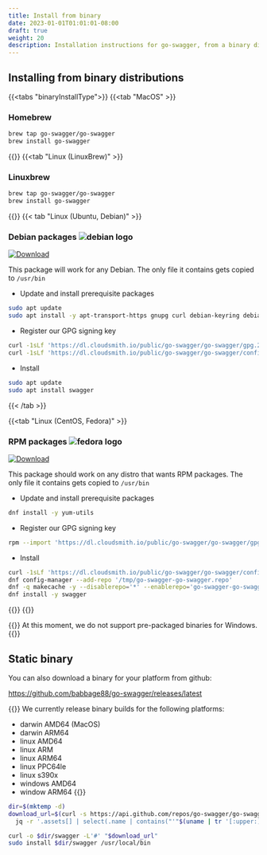 ```yaml
---
title: Install from binary
date: 2023-01-01T01:01:01-08:00
draft: true
weight: 20
description: Installation instructions for go-swagger, from a binary distribution
---
```


## Installing from binary distributions
{{<tabs "binaryInstallType">}}
{{<tab "MacOS" >}}
### Homebrew

```sh
brew tap go-swagger/go-swagger
brew install go-swagger
```
{{</tab>}}
{{<tab "Linux (LinuxBrew)" >}}
### Linuxbrew

```sh
brew tap go-swagger/go-swagger
brew install go-swagger
```
{{</tab>}}
{{< tab "Linux (Ubuntu, Debian)" >}}
### Debian packages ![debian logo](../icons/debian.png)
[![Download](https://api-prd.cloudsmith.io/v1/badges/version/go-swagger/go-swagger/deb/swagger/latest/a=amd64;d=debian%252Fany-version;t=binary/?render=true&show_latest=true)](https://cloudsmith.io/~go-swagger/repos/go-swagger/packages/detail/deb/swagger/latest/a=amd64;d=debian%252Fany-version;t=binary/)

This package will work for any Debian. The only file it contains gets copied to `/usr/bin`

* Update and install prerequisite packages
```sh
sudo apt update
sudo apt install -y apt-transport-https gnupg curl debian-keyring debian-archive-keyring
```

* Register our GPG signing key
```sh
curl -1sLf 'https://dl.cloudsmith.io/public/go-swagger/go-swagger/gpg.2F8CB673971B5C9E.key' | sudo gpg --dearmor -o /usr/share/keyrings/go-swagger-go-swagger-archive-keyring.gpg
curl -1sLf 'https://dl.cloudsmith.io/public/go-swagger/go-swagger/config.deb.txt?distro=debian&codename=any-version' | sudo tee /etc/apt/sources.list.d/go-swagger-go-swagger.list
```

* Install
```sh
sudo apt update 
sudo apt install swagger
```
{{< /tab >}}

{{<tab "Linux (CentOS, Fedora)" >}}
### RPM packages ![fedora logo](../icons/fedora.png)
[![Download](https://api-prd.cloudsmith.io/v1/badges/version/go-swagger/go-swagger/rpm/swagger/latest/a=x86_64;d=fedora%252Fany-version;t=binary/?render=true&show_latest=true)](https://cloudsmith.io/~go-swagger/repos/go-swagger/packages/detail/rpm/swagger/latest/a=x86_64;d=fedora%252Fany-version;t=binary/)

This package should work on any distro that wants RPM packages. The only file it contains gets copied to `/usr/bin`

* Update and install prerequisite packages
```sh
dnf install -y yum-utils
```

* Register our GPG signing key
```sh
rpm --import 'https://dl.cloudsmith.io/public/go-swagger/go-swagger/gpg.2F8CB673971B5C9E.key'
```

* Install
```sh
curl -1sLf 'https://dl.cloudsmith.io/public/go-swagger/go-swagger/config.rpm.txt?distro=fedora&codename=any-version' > /tmp/go-swagger-go-swagger.repo
dnf config-manager --add-repo '/tmp/go-swagger-go-swagger.repo'
dnf -q makecache -y --disablerepo='*' --enablerepo='go-swagger-go-swagger' --enablerepo='go-swagger-go-swagger-source'
dnf install -y swagger
```
{{</tab>}}
{{</tabs>}}

{{<hint warning>}}
At this moment, we do not support pre-packaged binaries for Windows.
{{</hint>}}

<!-- TODO apk package for alpine -->
<!-- TODO msi package for windows -->

## Static binary

You can also download a binary for your platform from github:

<https://github.com/babbage88/go-swagger/releases/latest>

{{<hint info>}}
We currently release binary builds for the following platforms:
* darwin AMD64 (MacOS)
* darwin ARM64
* linux AMD64
* linux ARM
* linux ARM64
* linux PPC64le
* linux s390x
* windows AMD64
* window ARM64
{{</hint>}}

```sh
dir=$(mktemp -d) 
download_url=$(curl -s https://api.github.com/repos/go-swagger/go-swagger/releases/latest | \
  jq -r '.assets[] | select(.name | contains("'"$(uname | tr '[:upper:]' '[:lower:]')"'_amd64")) | .browser_download_url')

curl -o $dir/swagger -L'#' "$download_url"
sudo install $dir/swagger /usr/local/bin
```
